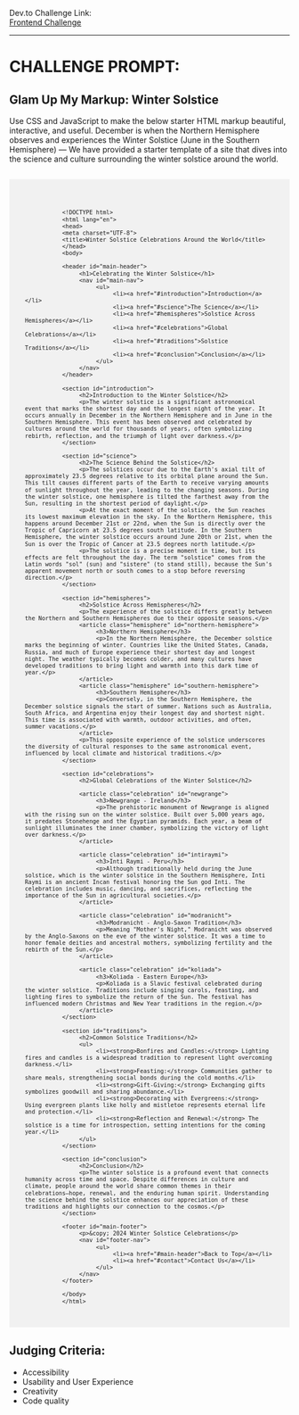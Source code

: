 <p>Dev.to Challenge Link: <br>
            <a href="https://dev.to/challenges/frontend-2024-12-04" target="_blank">Frontend Challenge</a></p>
            <hr />

<h1>CHALLENGE PROMPT:</h1>

<h2>Glam Up My Markup: Winter Solstice</h2>

Use CSS and JavaScript to make the below starter HTML markup beautiful, interactive, and useful. December is when the Northern Hemisphere observes and experiences the Winter Solstice (June in the Southern Hemisphere) — We have provided a starter template of a site that dives into the science and culture surrounding the winter solstice around the world.


<div style="background:#f1f1f1; display: block; padding: 1em 2em; margin: 2em 0;">
<code style="white-space: pre-wrap;line-height: 1.2;">
  
               <!DOCTYPE html>
               <html lang="en">
               <head>
               <meta charset="UTF-8">
               <title>Winter Solstice Celebrations Around the World</title>
               </head>
               <body>

               <header id="main-header">
                    <h1>Celebrating the Winter Solstice</h1>
                    <nav id="main-nav">
                         <ul>
                              <li><a href="#introduction">Introduction</a></li>
                              <li><a href="#science">The Science</a></li>
                              <li><a href="#hemispheres">Solstice Across Hemispheres</a></li>
                              <li><a href="#celebrations">Global Celebrations</a></li>
                              <li><a href="#traditions">Solstice Traditions</a></li>
                              <li><a href="#conclusion">Conclusion</a></li>
                         </ul>
                    </nav>
               </header>

               <section id="introduction">
                    <h2>Introduction to the Winter Solstice</h2>
                    <p>The winter solstice is a significant astronomical event that marks the shortest day and the longest night of the year. It occurs annually in December in the Northern Hemisphere and in June in the Southern Hemisphere. This event has been observed and celebrated by cultures around the world for thousands of years, often symbolizing rebirth, reflection, and the triumph of light over darkness.</p>
               </section>

               <section id="science">
                    <h2>The Science Behind the Solstice</h2>
                    <p>The solstices occur due to the Earth's axial tilt of approximately 23.5 degrees relative to its orbital plane around the Sun. This tilt causes different parts of the Earth to receive varying amounts of sunlight throughout the year, leading to the changing seasons. During the winter solstice, one hemisphere is tilted the farthest away from the Sun, resulting in the shortest period of daylight.</p>
                    <p>At the exact moment of the solstice, the Sun reaches its lowest maximum elevation in the sky. In the Northern Hemisphere, this happens around December 21st or 22nd, when the Sun is directly over the Tropic of Capricorn at 23.5 degrees south latitude. In the Southern Hemisphere, the winter solstice occurs around June 20th or 21st, when the Sun is over the Tropic of Cancer at 23.5 degrees north latitude.</p>
                    <p>The solstice is a precise moment in time, but its effects are felt throughout the day. The term "solstice" comes from the Latin words "sol" (sun) and "sistere" (to stand still), because the Sun's apparent movement north or south comes to a stop before reversing direction.</p>
               </section>

               <section id="hemispheres">
                    <h2>Solstice Across Hemispheres</h2>
                    <p>The experience of the solstice differs greatly between the Northern and Southern Hemispheres due to their opposite seasons.</p>
                    <article class="hemisphere" id="northern-hemisphere">
                         <h3>Northern Hemisphere</h3>
                         <p>In the Northern Hemisphere, the December solstice marks the beginning of winter. Countries like the United States, Canada, Russia, and much of Europe experience their shortest day and longest night. The weather typically becomes colder, and many cultures have developed traditions to bring light and warmth into this dark time of year.</p>
                    </article>
                    <article class="hemisphere" id="southern-hemisphere">
                         <h3>Southern Hemisphere</h3>
                         <p>Conversely, in the Southern Hemisphere, the December solstice signals the start of summer. Nations such as Australia, South Africa, and Argentina enjoy their longest day and shortest night. This time is associated with warmth, outdoor activities, and often, summer vacations.</p>
                    </article>
                    <p>This opposite experience of the solstice underscores the diversity of cultural responses to the same astronomical event, influenced by local climate and historical traditions.</p>
               </section>

               <section id="celebrations">
                    <h2>Global Celebrations of the Winter Solstice</h2>

                    <article class="celebration" id="newgrange">
                         <h3>Newgrange - Ireland</h3>
                         <p>The prehistoric monument of Newgrange is aligned with the rising sun on the winter solstice. Built over 5,000 years ago, it predates Stonehenge and the Egyptian pyramids. Each year, a beam of sunlight illuminates the inner chamber, symbolizing the victory of light over darkness.</p>
                    </article>

                    <article class="celebration" id="intiraymi">
                         <h3>Inti Raymi - Peru</h3>
                         <p>Although traditionally held during the June solstice, which is the winter solstice in the Southern Hemisphere, Inti Raymi is an ancient Incan festival honoring the Sun god Inti. The celebration includes music, dancing, and sacrifices, reflecting the importance of the Sun in agricultural societies.</p>
                    </article>

                    <article class="celebration" id="modranicht">
                         <h3>Modranicht - Anglo-Saxon Tradition</h3>
                         <p>Meaning "Mother's Night," Modranicht was observed by the Anglo-Saxons on the eve of the winter solstice. It was a time to honor female deities and ancestral mothers, symbolizing fertility and the rebirth of the Sun.</p>
                    </article>

                    <article class="celebration" id="koliada">
                         <h3>Koliada - Eastern Europe</h3>
                         <p>Koliada is a Slavic festival celebrated during the winter solstice. Traditions include singing carols, feasting, and lighting fires to symbolize the return of the Sun. The festival has influenced modern Christmas and New Year traditions in the region.</p>
                    </article>
               </section>

               <section id="traditions">
                    <h2>Common Solstice Traditions</h2>
                    <ul>
                         <li><strong>Bonfires and Candles:</strong> Lighting fires and candles is a widespread tradition to represent light overcoming darkness.</li>
                         <li><strong>Feasting:</strong> Communities gather to share meals, strengthening social bonds during the cold months.</li>
                         <li><strong>Gift-Giving:</strong> Exchanging gifts symbolizes goodwill and sharing abundance.</li>
                         <li><strong>Decorating with Evergreens:</strong> Using evergreen plants like holly and mistletoe represents eternal life and protection.</li>
                         <li><strong>Reflection and Renewal:</strong> The solstice is a time for introspection, setting intentions for the coming year.</li>
                    </ul>
               </section>

               <section id="conclusion">
                    <h2>Conclusion</h2>
                    <p>The winter solstice is a profound event that connects humanity across time and space. Despite differences in culture and climate, people around the world share common themes in their celebrations—hope, renewal, and the enduring human spirit. Understanding the science behind the solstice enhances our appreciation of these traditions and highlights our connection to the cosmos.</p>
               </section>

               <footer id="main-footer">
                    <p>&copy; 2024 Winter Solstice Celebrations</p>
                    <nav id="footer-nav">
                         <ul>
                              <li><a href="#main-header">Back to Top</a></li>
                              <li><a href="#contact">Contact Us</a></li>
                         </ul>
                    </nav>
               </footer>

               </body>
               </html>
</code>
</div>

<h2>Judging Criteria:</h2>
<ul>
  <li>Accessibility</li>
  <li>Usability and User Experience</li>
  <li>Creativity</li>
  <li>Code quality</li>
</ul>
